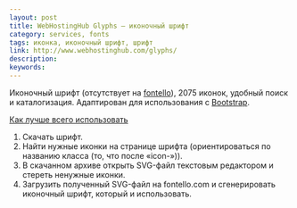 ```yaml
---
layout: post
title: WebHostingHub Glyphs — иконочный шрифт
category: services, fonts
tags: иконка, иконочный шрифт, шрифт
link: http://www.webhostinghub.com/glyphs/
description:
keywords:
---
```


<p>Иконочный шрифт (отсутствует на <a href="/search/id64">fontello</a>), 2075 иконок, удобный поиск и каталогизация. Адаптирован для использования с <a href="/search/id2">Bootstrap</a>.</p>
<div class="panel panel-code"><div class="panel-heading"><p class="panel-title"><a href="#collapse_64" data-toggle="collapse" class="local-link">
Как лучше всего использовать
</a></p></div><div class="panel-collapse collapse" id="collapse_64"><div class="panel-body">
<ol>
<li>Скачать шрифт.</li>
<li>Найти нужные иконки на странице шрифта (ориентироваться по названию класса (то, что после «icon-»)).</li>
<li>В скачанном архиве открыть SVG-файл текстовым редактором и стереть ненужные иконки.</li>
<li>Загрузить полученный SVG-файл на fontello.com и сгенерировать иконочный шрифт, который и использовать.</li>
</ol>
</div></div></div>
